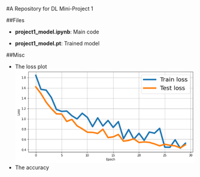#A Repository for DL Mini-Project 1 

##Files

 - **project1_model.ipynb**: Main code

 - **project1_model.pt**: Trained model

##Misc
 - The loss plot
![Loss Plot](loss_plot.png)
 - The accuracy
